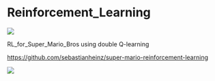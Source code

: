 # Reinforcement_Learning
![](https://github.com/LuchaoQi/Reinforcement_Learning/blob/master/demo.gif?raw=True)

RL_for_Super_Mario_Bros using double Q-learning

https://github.com/sebastianheinz/super-mario-reinforcement-learning

![](https://github.com/LuchaoQi/Reinforcement_Learning/blob/master/super-mario-reinforcement-learning/videos/1587340218.7419407/openaigym.video.0.22196.video000000.gif?raw=True)

